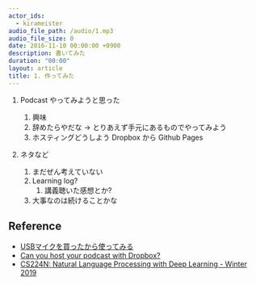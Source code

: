 ```yaml
---
actor_ids:
  - kirameister
audio_file_path: /audio/1.mp3
audio_file_size: 0
date: 2016-11-10 00:00:00 +0900
description: 書いてみた
duration: "00:00"
layout: article
title: 1. 作ってみた
---
```


1. Podcast やってみようと思った
    1. 興味
    2. 辞めたらやだな → とりあえず手元にあるものでやってみよう
    3. ホスティングどうしよう
Dropbox から Github Pages

2. ネタなど
    1. まだぜん考えていない
    2. Learning log?
        1. 講義聴いた感想とか?
    3. 大事なのは続けることかな


## Reference
- [USBマイクを買ったから使ってみる](https://www.barasu.org/shopping/14213.html)
- [Can you host your podcast with Dropbox?](https://theaudacitytopodcast.com/can-you-host-your-podcast-with-dropbox/)
- [CS224N: Natural Language Processing with Deep Learning - Winter 2019](https://www.youtube.com/playlist?list=PLoROMvodv4rOhcuXMZkNm7j3fVwBBY42z)

